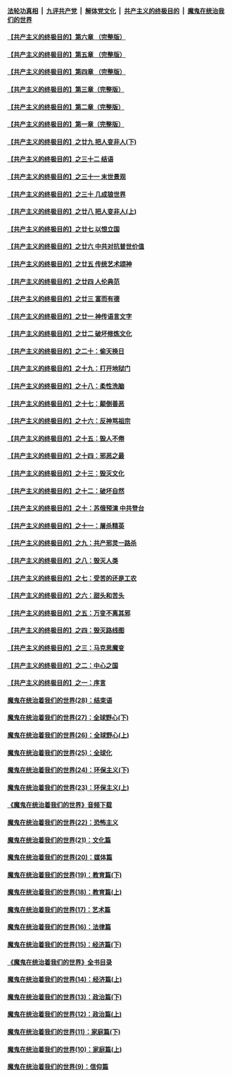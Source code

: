 

####  [法轮功真相](../../../../basic/blob/master/README.md?t=06252002) &nbsp;|&nbsp; [九评共产党](../../../../9ping.md/blob/master/README.md?t=06252002) &nbsp;|&nbsp; [解体党文化](../../../../jtdwh.md/blob/master/README.md?t=06252002)  &nbsp;|&nbsp; [共产主义的终极目的](../../../../gczydzjmd.md/blob/master/README.md?t=06252002) &nbsp;|&nbsp; [魔鬼在统治我们的世界](../../../../mgztzwmdsj.md/blob/master/README.md?t=06252002) 

#### [【共产主义的终极目的】第六章 （完整版）](../pages/nsc422/n11428913.md?t=06252002) 

#### [【共产主义的终极目的】第五章 （完整版）](../pages/nsc422/n11428912.md?t=06252002) 

#### [【共产主义的终极目的】第四章 （完整版）](../pages/nsc422/n11428907.md?t=06252002) 

#### [【共产主义的终极目的】第三章（完整版）](../pages/nsc422/n11428848.md?t=06252002) 

#### [【共产主义的终极目的】第二章（完整版）](../pages/nsc422/n11428831.md?t=06252002) 

#### [【共产主义的终极目的】第一章（完整版）](../pages/nsc422/n11417651.md?t=06252002) 

#### [【共产主义的终极目的】之廿九 把人变非人(下)](../pages/nsc422/n11344140.md?t=06252002) 

#### [【共产主义的终极目的】之三十二 结语](../pages/nsc422/n11360535.md?t=06252002) 

#### [【共产主义的终极目的】之三十一 末世景观](../pages/nsc422/n11351129.md?t=06252002) 

#### [【共产主义的终极目的】之三十 几成狼世界](../pages/nsc422/n11348280.md?t=06252002) 

#### [【共产主义的终极目的】之廿八 把人变非人(上)](../pages/nsc422/n11340492.md?t=06252002) 

#### [【共产主义的终极目的】之廿七 以恨立国](../pages/nsc422/n11336944.md?t=06252002) 

#### [【共产主义的终极目的】之廿六 中共对抗普世价值](../pages/nsc422/n11324785.md?t=06252002) 

#### [【共产主义的终极目的】之廿五 传统艺术颂神](../pages/nsc422/n11296396.md?t=06252002) 

#### [【共产主义的终极目的】之廿四 人伦典范](../pages/nsc422/n11296397.md?t=06252002) 

#### [【共产主义的终极目的】之廿三 富而有德](../pages/nsc422/n11283598.md?t=06252002) 

#### [【共产主义的终极目的】之廿一 神传语言文字](../pages/nsc422/n11263265.md?t=06252002) 

#### [【共产主义的终极目的】之廿二 破坏修炼文化](../pages/nsc422/n11245728.md?t=06252002) 

#### [【共产主义的终极目的】之二十：偷天换日](../pages/nsc422/n11238846.md?t=06252002) 

#### [【共产主义的终极目的】之十九：打开地狱门](../pages/nsc422/n11206376.md?t=06252002) 

#### [【共产主义的终极目的】之十八：柔性洗脑](../pages/nsc422/n11199994.md?t=06252002) 

#### [【共产主义的终极目的】之十七：颠倒善恶](../pages/nsc422/n11179782.md?t=06252002) 

#### [【共产主义的终极目的】之十六：反神骂祖宗](../pages/nsc422/n11166798.md?t=06252002) 

#### [【共产主义的终极目的】之十五：毁人不倦](../pages/nsc422/n11166792.md?t=06252002) 

#### [【共产主义的终极目的】之十四：邪恶之最](../pages/nsc422/n11150249.md?t=06252002) 

#### [【共产主义的终极目的】之十三：毁灭文化](../pages/nsc422/n11135227.md?t=06252002) 

#### [【共产主义的终极目的】之十二：破坏自然](../pages/nsc422/n11135214.md?t=06252002) 

#### [【共产主义的终极目的】之十：苏俄预演 中共登台](../pages/nsc422/n11118424.md?t=06252002) 

#### [【共产主义的终极目的】之十一：屠杀精英](../pages/nsc422/n11118442.md?t=06252002) 

#### [【共产主义的终极目的】之九：共产邪灵一路杀](../pages/nsc422/n11114139.md?t=06252002) 

#### [【共产主义的终极目的】之八：毁灭人类](../pages/nsc422/n11108503.md?t=06252002) 

#### [【共产主义的终极目的】之七：受苦的还是工农](../pages/nsc422/n11101809.md?t=06252002) 

#### [【共产主义的终极目的】之六：甜头和苦头](../pages/nsc422/n11096971.md?t=06252002) 

#### [【共产主义的终极目的】之五：万变不离其邪](../pages/nsc422/n11091285.md?t=06252002) 

#### [【共产主义的终极目的】之四：毁灭路线图](../pages/nsc422/n11086284.md?t=06252002) 

#### [【共产主义的终极目的】之三：马克思魔变](../pages/nsc422/n11061941.md?t=06252002) 

#### [【共产主义的终极目的】之二：中心之国](../pages/nsc422/n11047728.md?t=06252002) 

#### [【共产主义的终极目的】之一：序言](../pages/nsc422/n11086077.md?t=06252002) 

#### [魔鬼在统治着我们的世界(28)：结束语](../pages/nsc422/n10936246.md?t=06252002) 

#### [魔鬼在统治着我们的世界(27)：全球野心(下)](../pages/nsc422/n10928319.md?t=06252002) 

#### [魔鬼在统治着我们的世界(26)：全球野心(上)](../pages/nsc422/n10900318.md?t=06252002) 

#### [魔鬼在统治着我们的世界(25)：全球化](../pages/nsc422/n10788205.md?t=06252002) 

#### [魔鬼在统治着我们的世界(24)：环保主义(下)](../pages/nsc422/n10695307.md?t=06252002) 

#### [魔鬼在统治着我们的世界(23)：环保主义(上)](../pages/nsc422/n10688613.md?t=06252002) 

#### [《魔鬼在统治着我们的世界》音频下载](../pages/nsc422/n10635553.md?t=06252002) 

#### [魔鬼在统治着我们的世界(22)：恐怖主义](../pages/nsc422/n10614727.md?t=06252002) 

#### [魔鬼在统治着我们的世界(21)：文化篇](../pages/nsc422/n10597706.md?t=06252002) 

#### [魔鬼在统治着我们的世界(20)：媒体篇](../pages/nsc422/n10586579.md?t=06252002) 

#### [魔鬼在统治着我们的世界(19)：教育篇(下)](../pages/nsc422/n10564808.md?t=06252002) 

#### [魔鬼在统治着我们的世界(18)：教育篇(上)](../pages/nsc422/n10526970.md?t=06252002) 

#### [魔鬼在统治着我们的世界(17)：艺术篇](../pages/nsc422/n10499093.md?t=06252002) 

#### [魔鬼在统治着我们的世界(16)：法律篇](../pages/nsc422/n10485969.md?t=06252002) 

#### [魔鬼在统治着我们的世界(15)：经济篇(下)](../pages/nsc422/n10469975.md?t=06252002) 

#### [《魔鬼在统治着我们的世界》全书目录](../pages/nsc422/n10464261.md?t=06252002) 

#### [魔鬼在统治着我们的世界(14)：经济篇(上)](../pages/nsc422/n10457370.md?t=06252002) 

#### [魔鬼在统治着我们的世界(13)：政治篇(下)](../pages/nsc422/n10448270.md?t=06252002) 

#### [魔鬼在统治着我们的世界(12)：政治篇(上)](../pages/nsc422/n10444576.md?t=06252002) 

#### [魔鬼在统治着我们的世界(11)：家庭篇(下)](../pages/nsc422/n10440961.md?t=06252002) 

#### [魔鬼在统治着我们的世界(10)：家庭篇(上)](../pages/nsc422/n10435448.md?t=06252002) 

#### [魔鬼在统治着我们的世界(9)：信仰篇](../pages/nsc422/n10432159.md?t=06252002) 

